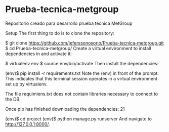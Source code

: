 # Prueba-tecnica-metgroup
Repositorio creado para desarrollo prueba técnica MetGroup


Setup
The first thing to do is to clone the repository:

$ git clone https://github.com/jeferssonosorio/Prueba-tecnica-metgroup.git
$ cd Prueba-tecnica-metgroup/
Create a virtual environment to install dependencies in and activate it:

$ virtualenv env
$ source env/bin/activate
Then install the dependencies:

(env)$ pip install -r requirements.txt
Note the (env) in front of the prompt. This indicates that this terminal session operates in a virtual environment set up by virtualenv.

The file requimiens.txt does not contain libraries necessary to connect to the DB.


Once pip has finished downloading the dependencies:​
21


(env)$ cd project
(env)$ python manage.py runserver
And navigate to http://127.0.0.1:8000/.

